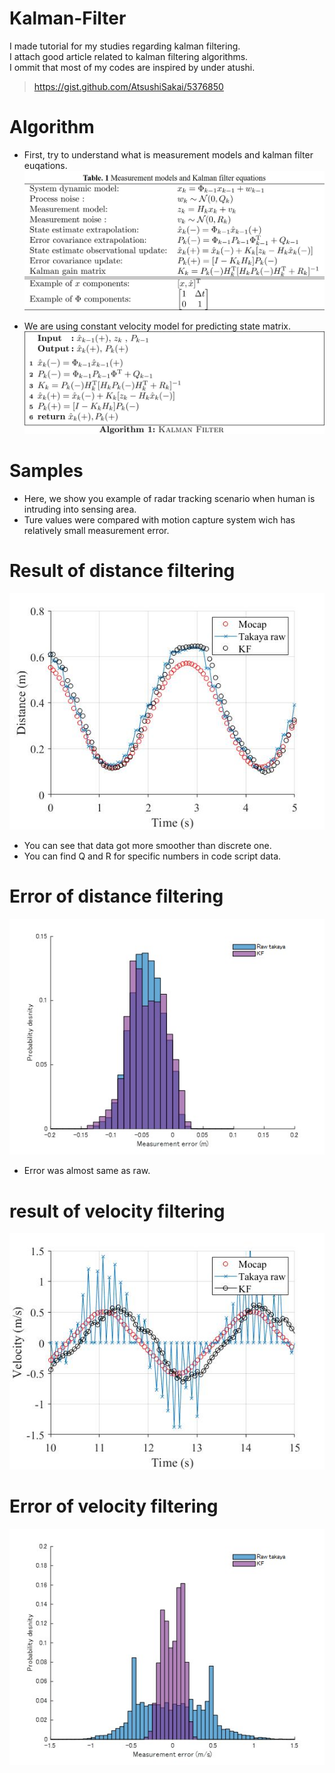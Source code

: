 # Kalman-Filter
I made tutorial for my studies regarding kalman filtering.  
I attach good article related to kalman filtering algorithms.  
I ommit that most of my codes are inspired by under atushi.  
>https://gist.github.com/AtsushiSakai/5376850

# Algorithm
* First, try to understand what is measurement models and kalman filter euqations.
![Kalman_table](/images/table.jpg)

* We are using constant velocity model for predicting state matrix.  
![Kalman_algorithm](/images/al.jpg)

# Samples
* Here,  we show you example of radar tracking scenario when human is intruding into sensing area.
* Ture values were compared with motion capture system wich has relatively small measurement error.

# Result of distance filtering
![Kalman_distance](/images/kalman_distance.jpg)
* You can see that data got more smoother than discrete one.  
* You can find Q and R for specific numbers in code script data.  

# Error of distance filtering
![Kalman_distance_error](/images/distance_error.jpg)
* Error was almost same as raw.

# result of velocity filtering
![Kalman_velocity](/images/kalman_velocity.jpg)

# Error of velocity filtering
![Kalman_velocity_error](/images/velocity_error.jpg)
